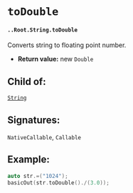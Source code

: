 # `toDouble`

#### `..Root.String.toDouble`

Converts string to floating point number.

* **Return value:** new `Double`

## Child of:

[`String`](docs..Root.String.md)

## Signatures:

`NativeCallable`, `Callable`


## Example:

```c
auto str.=("1024");
basicOut(str.toDouble()./(3.0));
```